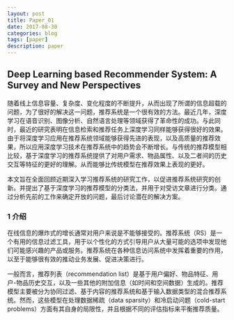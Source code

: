 ```yaml
---
layout: post
title: Paper_01
date: 2017-08-30
categories: blog
tags: [paper]
description: paper
---
```


## Deep Learning based Recommender System: A Survey and New Perspectives

随着线上信息容量、复杂度、变化程度的不断提升，从而出现了所谓的信息超载的问题，为了很好的解决这一问题，推荐系统是一个很有效的方法。最近几年，深度学习在语音识别、图像分析、自然语言处理等领域获得了革命性的成功。与此同时，最近的研究表明在信息检索和推荐任务上深度学习同样能够获得很好的效果。由于将深度学习应用在推荐系统领域能够获得先进的表现，以及高质量的推荐效果，所以应用深度学习技术在推荐系统中的趋势会不断增长。与传统的推荐模型相比较，基于深度学习的推荐系统提供了对用户需求、物品属性、以及二者间的历史交互等特征的更好的理解。从而能够比传统模型在推荐效果上表现的更好。

本文旨在全面回顾近期深入学习推荐系统的研究工作，以促进推荐系统研究的创新。并提出了基于深度学习的推荐模型的分类法，并用于对受访文章进行分类。通过分析先前的工作来确定开放的问题，最后讨论潜在的解决方案。

### 1 介绍

在线信息的爆炸式的增长通常对用户来说是不能够接受的。推荐系统（RS）是一个有用的信息过滤工具，用于以个性化的方式引导用户从大量可能的选项中发现他们可能感兴趣的产品或服务。推荐系统在各种信息访问系统中发挥着重要的作用，以至于能够很有效的推动业务发展、促进决策进行。

一般而言，推荐列表（recommendation list）是基于用户偏好、物品特征、用户-物品历史交互，以及一些其他的附加信息（如时间和空间数据）生成的。推荐模型主要被分为协同过滤、基于内容的推荐系统和基于输入数据类型的混合推荐系统。然而，这些模型在处理数据稀疏（data sparsity）和冷启动问题（cold-start problems）方面有其自身的局限性，并且根据不同的评估指标来平衡推荐质量。
